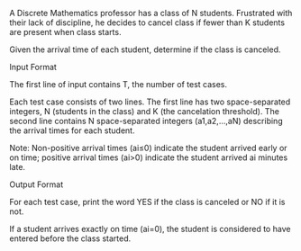 A Discrete Mathematics professor has a class of N students. Frustrated with their lack of discipline, he decides to cancel class if fewer than K students are present when class starts.

Given the arrival time of each student, determine if the class is canceled.

Input Format

The first line of input contains T, the number of test cases.

Each test case consists of two lines. The first line has two space-separated integers, N (students in the class) and K (the cancelation threshold). 
The second line contains N space-separated integers (a1,a2,…,aN) describing the arrival times for each student.

Note: Non-positive arrival times (ai≤0) indicate the student arrived early or on time; positive arrival times (ai>0) indicate the student arrived ai minutes late.

Output Format

For each test case, print the word YES if the class is canceled or NO if it is not.

If a student arrives exactly on time (ai=0), the student is considered to have entered before the class started.
